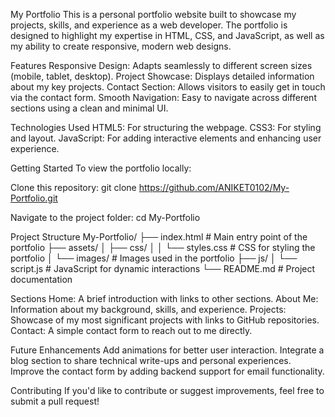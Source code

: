 My Portfolio
This is a personal portfolio website built to showcase my projects, skills, and experience as a web developer. The portfolio is designed to highlight my expertise in HTML, CSS, and JavaScript, as well as my ability to create responsive, modern web designs.

Features
Responsive Design: Adapts seamlessly to different screen sizes (mobile, tablet, desktop).
Project Showcase: Displays detailed information about my key projects.
Contact Section: Allows visitors to easily get in touch via the contact form.
Smooth Navigation: Easy to navigate across different sections using a clean and minimal UI.

Technologies Used
HTML5: For structuring the webpage.
CSS3: For styling and layout.
JavaScript: For adding interactive elements and enhancing user experience.

Getting Started
To view the portfolio locally:

Clone this repository:
git clone https://github.com/ANIKET0102/My-Portfolio.git

Navigate to the project folder:
cd My-Portfolio

Project Structure
My-Portfolio/
├── index.html         # Main entry point of the portfolio
├── assets/
│   ├── css/
│   │   └── styles.css # CSS for styling the portfolio
│   └── images/        # Images used in the portfolio
├── js/
│   └── script.js      # JavaScript for dynamic interactions
└── README.md          # Project documentation


Sections
Home: A brief introduction with links to other sections.
About Me: Information about my background, skills, and experience.
Projects: Showcase of my most significant projects with links to GitHub repositories.
Contact: A simple contact form to reach out to me directly.

Future Enhancements
Add animations for better user interaction.
Integrate a blog section to share technical write-ups and personal experiences.
Improve the contact form by adding backend support for email functionality.

Contributing
If you'd like to contribute or suggest improvements, feel free to submit a pull request!

